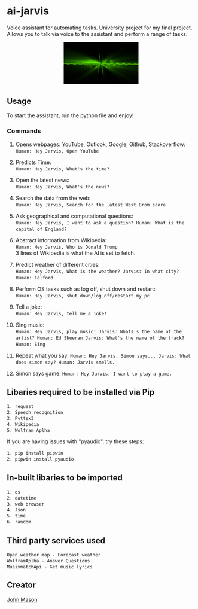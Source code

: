 # ai-jarvis
Voice assistant for automating tasks. University project for my final project.
Allows you to talk via voice to the assistant and perform a range of tasks.

<p align="center">
  <img width="200" src="speech.gif" alt="Material Bread logo">
</p>
                           
## Usage
To start the assistant, run the python file and enjoy!

### Commands
1. Opens webpages: YouTube, Outlook, Google, Github, Stackoverflow:  
`Human: Hey Jarvis, Open YouTube`

2. Predicts Time:  
`Human: Hey Jarvis, What's the time?` 

3. Open the latest news:  
`Human: Hey Jarvis, What's the news?`

4. Search the data from the web:  
`Human: Hey Jarvis, Search for the latest West Brom score`

5. Ask geographical and computational questions:  
`Human: Hey Jarvis, I want to ask a question? Human: What is the capital of England?`

6. Abstract information from Wikipedia:  
`Human: Hey Jarvis, Who is Donald Trump`  
3 lines of Wikipedia is what the AI is set to fetch.

7. Predict weather of different cities:  
`Human: Hey Jarvis, What is the weather? Jarvis: In what city? Human: Telford`

8. Perform OS tasks such as log off, shut down and restart:  
`Human: Hey Jarvis, shut down/log off/restart my pc.`

9. Tell a joke:  
`Human: Hey Jarvis, tell me a joke!`

10. Sing music:  
`Human: Hey Jarvis, play music! Jarvis: Whats's the name of the artist? Human: Ed Sheeran Jarvis: What's the name of the track? Human: Sing`

11. Repeat what you say:
`Human: Hey Jarvis, Simon says... Jarvis: What does simon say? Human: Jarvis smells.`

12. Simon says game:
`Human: Hey Jarvis, I want to play a game.`

## Libaries required to be installed via Pip
```
1. request  
2. Speech recognition  
3. Pyttsx3  
4. Wikipedia  
5. Wolfram Aplha
```
If you are having issues with "pyaudio", try these steps:  
```
1. pip install pipwin
2. pipwin install pyaudio
```

## In-built libaries to be imported
```
1. os
2. datetime
3. web browser
4. Json
5. time
6. random
```

## Third party services used
```
Open weather map - Forecast weather  
WolframAplha - Answer Questions
MusixmatchApi - Get music lyrics
```

## Creator
[John Mason](https://github.com/johnmason27)
